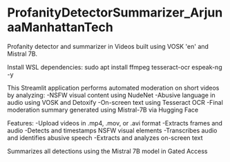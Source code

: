 # ProfanityDetectorSummarizer_ArjunaaManhattanTech
Profanity detector and summarizer in Videos built using VOSK 'en' and Mistral 7B. 

Install WSL dependencies:
sudo apt install ffmpeg tesseract-ocr espeak-ng -y

This Streamlit application performs automated moderation on short videos by analyzing:
-NSFW visual content using NudeNet
-Abusive language in audio using VOSK and Detoxify
-On-screen text using Tesseract OCR
-Final moderation summary generated using Mistral-7B via Hugging Face

Features:
-Upload videos in .mp4, .mov, or .avi format
-Extracts frames and audio
-Detects and timestamps NSFW visual elements
-Transcribes audio and identifies abusive speech
-Extracts and analyzes on-screen text

Summarizes all detections using the Mistral 7B model in Gated Access

